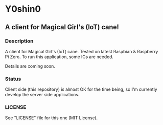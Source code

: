 # Y0shin0
## A client for Magical Girl's (IoT) cane!

### Description
A client for Magical Girl's (IoT) cane. Tested on latest Raspbian & Raspberry Pi Zero.
To run this application, some ICs are needed.

Details are coming soon.

### Status
Client side (this repository) is almost OK for the time being, so I'm currently develop the server side applications.

### LICENSE
See "LICENSE" file for this one (MIT License).

